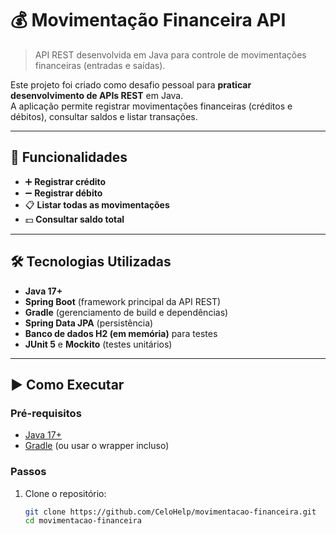 # 💰 Movimentação Financeira API

> API REST desenvolvida em Java para controle de movimentações financeiras (entradas e saídas).

Este projeto foi criado como desafio pessoal para **praticar desenvolvimento de APIs REST** em Java.  
A aplicação permite registrar movimentações financeiras (créditos e débitos), consultar saldos e listar transações.

---

## 🚀 Funcionalidades

- ➕ **Registrar crédito**
- ➖ **Registrar débito**
- 📋 **Listar todas as movimentações**
- 💵 **Consultar saldo total**

---

## 🛠 Tecnologias Utilizadas

- **Java 17+**
- **Spring Boot** (framework principal da API REST)
- **Gradle** (gerenciamento de build e dependências)
- **Spring Data JPA** (persistência)
- **Banco de dados H2 (em memória)** para testes
- **JUnit 5** e **Mockito** (testes unitários)

---

## ▶️ Como Executar

### Pré-requisitos
- [Java 17+](https://adoptium.net/)
- [Gradle](https://gradle.org/) (ou usar o wrapper incluso)

### Passos
1. Clone o repositório:
   ```bash
   git clone https://github.com/CeloHelp/movimentacao-financeira.git
   cd movimentacao-financeira
